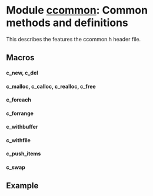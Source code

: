 # Module [ccommon](../stc/ccommon.h): Common methods and definitions

This describes the features the ccommon.h header file.

## Macros

#### c_new, c_del

#### c_malloc, c_calloc, c_realloc, c_free

#### c_foreach

#### c_forrange

#### c_withbuffer

#### c_withfile

#### c_push_items

#### c_swap

## Example

```c
```
